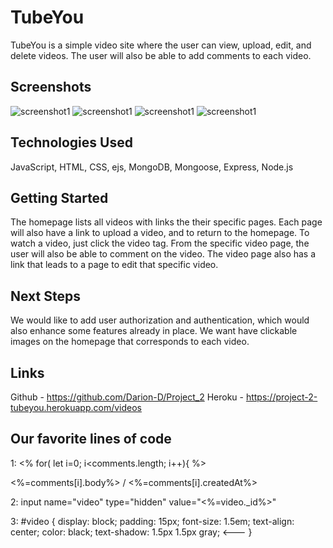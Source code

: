 # TubeYou

 TubeYou is a simple video site where the user can view, upload, edit, and delete videos. The user will also be able to add comments to each video.


## Screenshots

![screenshot1](https://i.ibb.co/HzcYGwh/Screen-Shot-2022-09-03-at-2-01-59-PM.png)
![screenshot1](https://i.ibb.co/TwRpv7h/Screen-Shot-2022-09-03-at-2-01-36-PM.png)
![screenshot1](https://i.ibb.co/8g8yQjR/Screen-Shot-2022-09-03-at-2-02-25-PM.png)
![screenshot1](https://i.ibb.co/0yHgcs7/Screen-Shot-2022-09-03-at-2-02-46-PM.png)

## Technologies Used

 JavaScript, HTML, CSS, ejs, MongoDB, Mongoose, Express, Node.js


## Getting Started

 The homepage lists all videos with links the their specific pages. Each page will also have a link to upload a video, and to return to the homepage. To watch a video, just click the video tag. From the specific video page, the user will also be able to comment on the video. The video page also has a link that leads to a page to edit that specific video.


## Next Steps

 We would like to add user authorization and authentication, which would also enhance some features already in place. We want have clickable images on the homepage that corresponds to each video.


 ## Links
  Github - https://github.com/Darion-D/Project_2
  Heroku - https://project-2-tubeyou.herokuapp.com/videos


  ## Our favorite lines of code

                  
1:     <% for( let i=0; i<comments.length; i++){ %>
         <p id="comment">
          <%=comments[i].body%>   /   <%=comments[i].createdAt%>
        </p>
                           
2:     input name="video" type="hidden" value="<%=video._id%>"

3:        #video {
       display: block;
       padding: 15px;
       font-size: 1.5em;
       text-align: center;
       color: black;
       text-shadow: 1.5px 1.5px gray; <---
       }